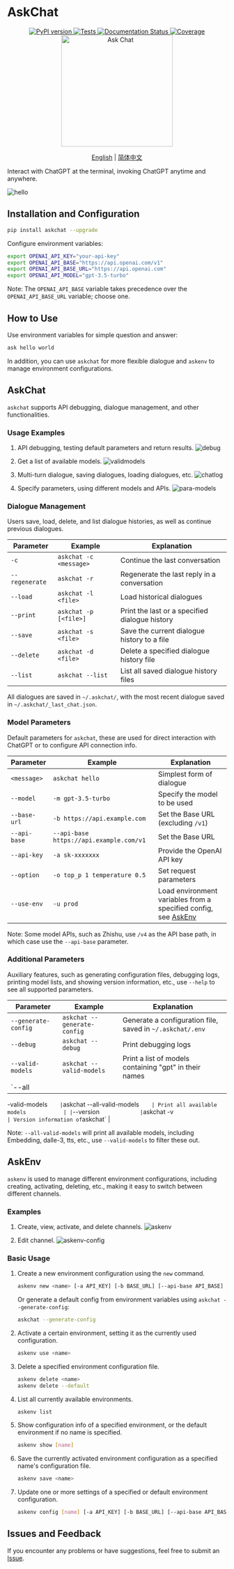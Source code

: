 # AskChat

<div align="center">
    <a href="https://pypi.python.org/pypi/askchat">
        <img src="https://img.shields.io/pypi/v/askchat.svg" alt="PyPI version" />
    </a>
    <a href="https://github.com/cubenlp/askchat/actions/workflows/test.yml">
        <img src="https://github.com/cubenlp/askchat/actions/workflows/test.yml/badge.svg" alt="Tests" />
    </a>
    <a href="https://cubenlp.github.io/askchat/">
        <img src="https://img.shields.io/badge/docs-github_pages-blue.svg" alt="Documentation Status" />
    </a>
    <a href="https://codecov.io/gh/cubenlp/askchat">
        <img src="https://codecov.io/gh/cubenlp/askchat/branch/main/graph/badge.svg" alt="Coverage" />
    </a>
</div>

<div align="center">
<img src="docs/assets/askchat.png" alt="Ask Chat" width="256">

[English](README-en.md) | [简体中文](README.md)
</div>

Interact with ChatGPT at the terminal, invoking ChatGPT anytime and anywhere.

![hello](docs/assets/svgs/hello.svg)

## Installation and Configuration

```bash
pip install askchat --upgrade
```

Configure environment variables:

```bash
export OPENAI_API_KEY="your-api-key"
export OPENAI_API_BASE="https://api.openai.com/v1"
export OPENAI_API_BASE_URL="https://api.openai.com"
export OPENAI_API_MODEL="gpt-3.5-turbo"
```

Note: The `OPENAI_API_BASE` variable takes precedence over the `OPENAI_API_BASE_URL` variable; choose one.

## How to Use

Use environment variables for simple question and answer:

```bash
ask hello world
```

In addition, you can use `askchat` for more flexible dialogue and `askenv` to manage environment configurations.

## AskChat

`askchat` supports API debugging, dialogue management, and other functionalities.

### Usage Examples

1. API debugging, testing default parameters and return results.
    ![debug](docs/assets/svgs/debug.svg)

2. Get a list of available models.
    ![validmodels](docs/assets/svgs/validmodels.svg)

3. Multi-turn dialogue, saving dialogues, loading dialogues, etc.
    ![chatlog](docs/assets/svgs/chatlog.svg)

4. Specify parameters, using different models and APIs.
    ![para-models](docs/assets/svgs/para-models.svg)

### Dialogue Management

Users save, load, delete, and list dialogue histories, as well as continue previous dialogues.

| Parameter         | Example                 | Explanation                              |
|-------------------|-------------------------|------------------------------------------|
| `-c`              | `askchat -c <message>`  | Continue the last conversation           |
| `--regenerate`    | `askchat -r`            | Regenerate the last reply in a conversation |
| `--load`          | `askchat -l <file>`     | Load historical dialogues                |
| `--print`         | `askchat -p [<file>]`   | Print the last or a specified dialogue history |
| `--save`          | `askchat -s <file>`     | Save the current dialogue history to a file |
| `--delete`        | `askchat -d <file>`     | Delete a specified dialogue history file |
| `--list`          | `askchat --list`        | List all saved dialogue history files    |

All dialogues are saved in `~/.askchat/`, with the most recent dialogue saved in `~/.askchat/_last_chat.json`.

### Model Parameters

Default parameters for `askchat`, these are used for direct interaction with ChatGPT or to configure API connection info.

| Parameter        | Example                           | Explanation                        |
|------------------|-----------------------------------|------------------------------------|
| `<message>`      | `askchat hello`                   | Simplest form of dialogue          |
| `--model`        | `-m gpt-3.5-turbo`                | Specify the model to be used       |
| `--base-url`     | `-b https://api.example.com`      | Set the Base URL (excluding `/v1`) |
| `--api-base`     | `--api-base https://api.example.com/v1` | Set the Base URL        |
| `--api-key`      | `-a sk-xxxxxxx`                   | Provide the OpenAI API key         |
| `--option`       | `-o top_p 1 temperature 0.5`      | Set request parameters             |
| `--use-env`      | `-u prod`                         | Load environment variables from a specified config, see [AskEnv](#askenv) |

Note: Some model APIs, such as Zhishu, use `/v4` as the API base path, in which case use the `--api-base` parameter.

### Additional Parameters

Auxiliary features, such as generating configuration files, debugging logs, printing model lists, and showing version information, etc., use `--help` to see all supported parameters.

| Parameter                | Example                          | Explanation                           |
|--------------------------|----------------------------------|---------------------------------------|
| `--generate-config`      | `askchat --generate-config`      | Generate a configuration file, saved in `~/.askchat/.env` |
| `--debug`                | `askchat --debug`                | Print debugging logs                  |
| `--valid-models`         | `askchat --valid-models`         | Print a list of models containing "gpt" in their names |
| `--all

-valid-models`     | `askchat --all-valid-models`     | Print all available models            |
| `--version`              | `askchat -v`                     | Version information of `askchat`      |

Note: `--all-valid-models` will print all available models, including Embedding, dalle-3, tts, etc., use `--valid-models` to filter these out.

## AskEnv

`askenv` is used to manage different environment configurations, including creating, activating, deleting, etc., making it easy to switch between different channels.

### Examples

1. Create, view, activate, and delete channels.
    ![askenv](docs/assets/svgs/askenv.svg)

2. Edit channel.
   ![askenv-config](docs/assets/svgs/editenv.svg)


### Basic Usage

1. Create a new environment configuration using the `new` command.

    ```bash
    askenv new <name> [-a API_KEY] [-b BASE_URL] [--api-base API_BASE] [-m MODEL]
    ```

    Or generate a default config from environment variables using `askchat --generate-config`:

    ```bash
    askchat --generate-config
    ```

2. Activate a certain environment, setting it as the currently used configuration.

    ```bash
    askenv use <name>
    ```

3. Delete a specified environment configuration file.

    ```bash
    askenv delete <name>
    askenv delete --default
    ```

4. List all currently available environments.

    ```bash
    askenv list
    ```

5. Show configuration info of a specified environment, or the default environment if no name is specified.

    ```bash
    askenv show [name]
    ```

6. Save the currently activated environment configuration as a specified name's configuration file.

    ```bash
    askenv save <name>
    ```

7. Update one or more settings of a specified or default environment configuration.

    ```bash
    askenv config [name] [-a API_KEY] [-b BASE_URL] [--api-base API_BASE] [-m MODEL]
    ```

## Issues and Feedback

If you encounter any problems or have suggestions, feel free to submit an [Issue](https://github.com/cubenlp/askchat/issues).